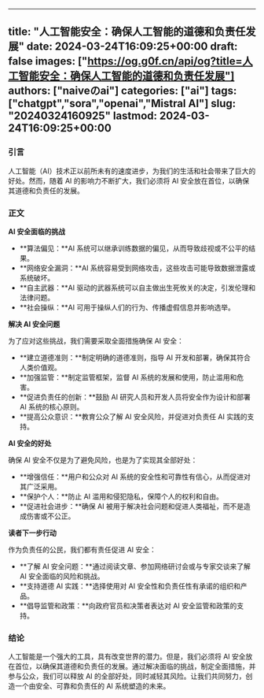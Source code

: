 
---
title: "人工智能安全：确保人工智能的道德和负责任发展"
date: 2024-03-24T16:09:25+00:00
draft: false
images: ["https://og.g0f.cn/api/og?title=人工智能安全：确保人工智能的道德和负责任发展"]
authors: ["naiveのai"]
categories: ["ai"]
tags: ["chatgpt","sora","openai","Mistral AI"]
slug: "20240324160925"
lastmod: 2024-03-24T16:09:25+00:00
---
### 引言

人工智能（AI）技术正以前所未有的速度进步，为我们的生活和社会带来了巨大的好处。然而，随着 AI 的影响力不断扩大，我们必须将 AI 安全放在首位，以确保其道德和负责任的发展。

### 正文

**AI 安全面临的挑战**

* **算法偏见：**AI 系统可以继承训练数据的偏见，从而导致歧视或不公平的结果。
* **网络安全漏洞：**AI 系统容易受到网络攻击，这些攻击可能导致数据泄露或系统破坏。
* **自主武器：**AI 驱动的武器系统可以自主做出生死攸关的决定，引发伦理和法律问题。
* **社会操纵：**AI 可用于操纵人们的行为、传播虚假信息并影响选举。

**解决 AI 安全问题**

为了应对这些挑战，我们需要采取全面措施确保 AI 安全：

* **建立道德准则：**制定明确的道德准则，指导 AI 开发和部署，确保其符合人类价值观。
* **加强监管：**制定监管框架，监督 AI 系统的发展和使用，防止滥用和危害。
* **促进负责任的创新：**鼓励 AI 研究人员和开发人员将安全作为设计和部署 AI 系统的核心原则。
* **提高公众意识：**教育公众了解 AI 安全风险，并促进对负责任 AI 实践的支持。

**AI 安全的好处**

确保 AI 安全不仅是为了避免风险，也是为了实现其全部好处：

* **增强信任：**用户和公众对 AI 系统的安全性和可靠性有信心，从而促进对其广泛采用。
* **保护个人：**防止 AI 滥用和侵犯隐私，保障个人的权利和自由。
* **促进社会进步：**确保 AI 被用于解决社会问题和促进人类福祉，而不是造成伤害或不公正。

**读者下一步行动**

作为负责任的公民，我们都有责任促进 AI 安全：

* **了解 AI 安全问题：**通过阅读文章、参加网络研讨会或与专家交谈来了解 AI 安全面临的风险和挑战。
* **支持道德 AI 实践：**选择使用对 AI 安全性和负责任性有承诺的组织和产品。
* **倡导监管和政策：**向政府官员和决策者表达对 AI 安全监管和政策的支持。

### 结论

人工智能是一个强大的工具，具有改变世界的潜力。但是，我们必须将 AI 安全放在首位，以确保其道德和负责任的发展。通过解决面临的挑战，制定全面措施，并参与公众，我们可以释放 AI 的全部好处，同时减轻其风险。让我们共同努力，创造一个由安全、可靠和负责任的 AI 系统塑造的未来。